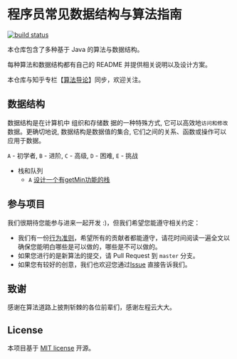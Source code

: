 # 程序员常见数据结构与算法指南

[![build status](https://travis-ci.org/trekhleb/javascript-algorithms.svg?branch=master)](https://travis-ci.org/trekhleb/javascript-algorithms)

本仓库包含了多种基于 Java 的算法与数据结构。

每种算法和数据结构都有自己的 README 并提供相关说明以及设计方案。

本仓库与知乎专栏【[算法导论](https://zhuanlan.zhihu.com/algorithm-intro)】同步，欢迎关注。



## 数据结构

数据结构是在计算机中 组织和存储数 据的一种特殊方式, 它可以高效地`访问和修改`数据。更确切地说, 数据结构是数据值的集合, 它们之间的关系、函数或操作可以应用于数据。

`A` - 初学者, `B` - 进阶, `C` - 高级, `D` - 困难, `E` - 挑战


* 栈和队列
  * `A` [设计一个有getMin功能的栈](./栈和队列/设计一个有getMin功能的栈.md)





## 参与项目
我们很期待您能参与进来一起开发 :)，但我们希望您能遵守相关约定：
* 我们有一份[行为准则](./CODE_OF_CONDUCT.md)，希望所有的贡献者都能遵守，请花时间阅读一遍全文以确保您能明白哪些是可以做的，哪些是不可以做的。
* 如果您进行的是新算法的提交，请 Pull Request 到 `master` 分支。
* 如果您有较好的创意，我们也欢迎您通过[Issue](https://github.com/qulongjun/Algorithms/issues) 直接告诉我们。

## 致谢
感谢在算法道路上披荆斩棘的各位前辈们，感谢左程云大大。

## License
本项目基于 [MIT license](./LICENSE) 开源。
